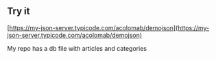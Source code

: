 ## Try it

[https://my-json-server.typicode.com/acolomab/demojson](https://my-json-server.typicode.com/acolomab/demojson)

My repo has a db file with articles and categories